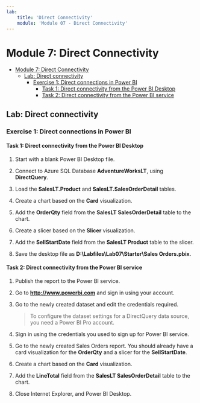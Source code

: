 ```yaml
---
lab:
    title: 'Direct Connectivity'
    module: 'Module 07 - Direct Connectivity'
---
```

# Module 7: Direct Connectivity

- [Module 7: Direct Connectivity](#module-7-direct-connectivity)
  - [Lab: Direct connectivity](#lab-direct-connectivity)
    - [Exercise 1: Direct connections in Power BI](#exercise-1-direct-connections-in-power-bi)
      - [Task 1: Direct connectivity from the Power BI Desktop](#task-1-direct-connectivity-from-the-power-bi-desktop)
      - [Task 2: Direct connectivity from the Power BI service](#task-2-direct-connectivity-from-the-power-bi-service)


## Lab: Direct connectivity

### Exercise 1: Direct connections in Power BI

#### Task 1: Direct connectivity from the Power BI Desktop

1. Start with a blank Power BI Desktop file.

2. Connect to Azure SQL Database **AdventureWorksLT**, using **DirectQuery**.

3. Load the **SalesLT.Product** and **SalesLT.SalesOrderDetail** tables.

4. Create a chart based on the **Card** visualization.

5. Add the **OrderQty** field from the **SalesLT SalesOrderDetail** table to the chart.

6. Create a slicer based on the **Slicer** visualization.

7. Add the **SellStartDate** field from the **SalesLT Product** table to the slicer.

8. Save the desktop file as **D:\\Labfiles\\Lab07\\Starter\\Sales Orders.pbix**.

#### Task 2: Direct connectivity from the Power BI service

1. Publish the report to the Power BI service.

2. Go to **http://www.powerbi.com** and sign in using your account.

3. Go to the newly created dataset and edit the credentials required.

    > To configure the dataset settings for a DirectQuery data source, you need a Power BI Pro account.

4. Sign in using the credentials you used to sign up for Power BI service.

5. Go to the newly created Sales Orders report. You should already have a card visualization for the **OrderQty** and a slicer for the **SellStartDate**.

6. Create a chart based on the **Card** visualization.

7. Add the **LineTotal** field from the **SalesLT SalesOrderDetail** table to the chart.

8. Close Internet Explorer, and Power BI Desktop.
